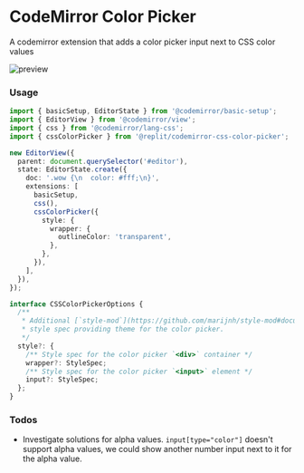 # CodeMirror Color Picker

A codemirror extension that adds a color picker input next to CSS color values

![preview](https://replit.com/cdn-cgi/image/width=3840,quality=80/https://storage.googleapis.com/replit/images/1632627522442_46320608eaa3f0c58bebd5fe4a10efc2.gif)

### Usage

```ts
import { basicSetup, EditorState } from '@codemirror/basic-setup';
import { EditorView } from '@codemirror/view';
import { css } from '@codemirror/lang-css';
import { cssColorPicker } from '@replit/codemirror-css-color-picker';

new EditorView({
  parent: document.querySelector('#editor'),
  state: EditorState.create({
    doc: '.wow {\n  color: #fff;\n}',
    extensions: [
      basicSetup,
      css(),
      cssColorPicker({
        style: {
          wrapper: {
            outlineColor: 'transparent',
          },
        },
      }),
    ],
  }),
});
```

```ts
interface CSSColorPickerOptions {
  /**
   * Additional [`style-mod`](https://github.com/marijnh/style-mod#documentation)
   * style spec providing theme for the color picker.
   */
  style?: {
    /** Style spec for the color picker `<div>` container */
    wrapper?: StyleSpec;
    /** Style spec for the color picker `<input>` element */
    input?: StyleSpec;
  };
}
```

### Todos

- Investigate solutions for alpha values. `input[type="color"]` doesn't support alpha values, we could show another number input next to it for the alpha value.
